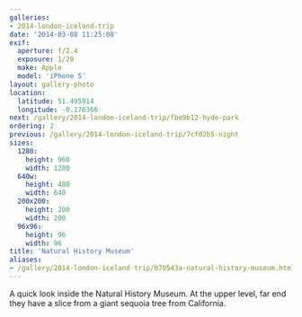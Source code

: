 ```yaml
---
galleries:
- 2014-london-iceland-trip
date: '2014-03-08 11:25:08'
exif:
  aperture: f/2.4
  exposure: 1/20
  make: Apple
  model: 'iPhone 5'
layout: gallery-photo
location:
  latitude: 51.495914
  longitude: -0.176366
next: /gallery/2014-london-iceland-trip/fbe9b12-hyde-park
ordering: 2
previous: /gallery/2014-london-iceland-trip/7cf02b5-night
sizes:
  1280:
    height: 960
    width: 1280
  640w:
    height: 480
    width: 640
  200x200:
    height: 200
    width: 200
  96x96:
    height: 96
    width: 96
title: 'Natural History Museum'
aliases:
- /gallery/2014-london-iceland-trip/b70543a-natural-history-museum.html
---
```


A quick look inside the Natural History Museum. At the upper level, far end they have a slice from a giant sequoia tree from California.
